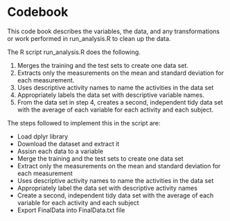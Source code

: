 # Codebook
This code book describes the variables, the data, and any transformations or work performed in run_analysis.R to clean up the data.

The R script run_analysis.R does the following. 

1. Merges the training and the test sets to create one data set.
2. Extracts only the measurements on the mean and standard deviation for each measurement. 
3. Uses descriptive activity names to name the activities in the data set
4. Appropriately labels the data set with descriptive variable names. 
5. From the data set in step 4, creates a second, independent tidy data set with the average of each variable for each activity and each subject.

The steps followed to implement this in the script are:
* Load dplyr library
* Download the dataset and extract it
* Assisn each data to a variable
* Merge the training and the test sets to create one data set
* Extract only the measurements on the mean and standard deviation for each measurement
* Uses descriptive activity names to name the activities in the data set
* Appropriately label the data set with descriptive activity names
* Create a second, independent tidy data set with the average of each variable for each activity and each subject
* Export FinalData into FinalData.txt file
